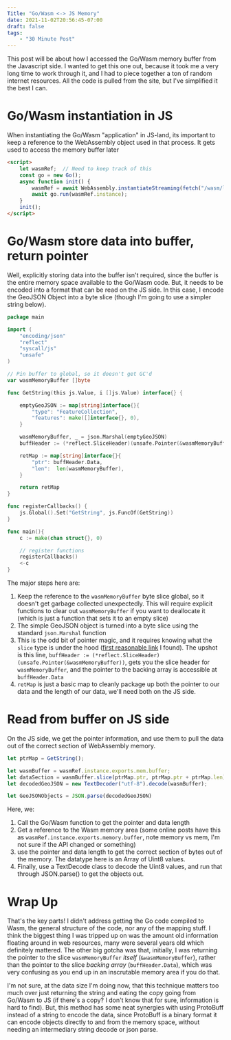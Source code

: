```yaml
---
Title: "Go/Wasm <-> JS Memory"
date: 2021-11-02T20:56:45-07:00
draft: false
tags:
    - "30 Minute Post"
---
```


This post will be about how I accessed the Go/Wasm memory buffer from the Javascript side.  I wanted to get this one out, because it took me a very long time to work through it, and I had to piece together a ton of random internet resources.  All the code is pulled from the site, but I've simplified it the best I can.

# Go/Wasm instantiation in JS
When instantiating the Go/Wasm "application" in JS-land, its important to keep a reference to the WebAssembly object used in that process.  It gets used to access the memory buffer later

```html
<script>
    let wasmRef;  // Need to keep track of this
    const go = new Go();
    async function init() {
        wasmRef = await WebAssembly.instantiateStreaming(fetch("/wasm/lib.wasm"), go.importObject)
        await go.run(wasmRef.instance);
    }
    init();
</script>
```

# Go/Wasm store data into buffer, return pointer
Well, explicitly storing data into the buffer isn't required, since the buffer is the entire memory space available to the Go/Wasm code.  But, it needs to be encoded into a format that can be read on the JS side.  In this case, I encode the GeoJSON Object into a byte slice (though I'm going to use a simpler string below).

```go
package main

import (
	"encoding/json"
	"reflect"
	"syscall/js"
	"unsafe"
)

// Pin buffer to global, so it doesn't get GC'd
var wasmMemoryBuffer []byte

func GetString(this js.Value, i []js.Value) interface{} {

	emptyGeoJSON := map[string]interface{}{
		"type": "FeatureCollection",
		"features": make([]interface{}, 0),
	}

	wasmMemoryBuffer, _ = json.Marshal(emptyGeoJSON)
	buffHeader := (*reflect.SliceHeader)(unsafe.Pointer(&wasmMemoryBuffer))

	retMap := map[string]interface{}{
		"ptr": buffHeader.Data,
		"len":  len(wasmMemoryBuffer),
	}

	return retMap
}

func registerCallbacks() {
	js.Global().Set("GetString", js.FuncOf(GetString))
}

func main(){
	c := make(chan struct{}, 0)

	// register functions
	registerCallbacks()
	<-c
}
```

The major steps here are:
1. Keep the reference to the `wasmMemoryBuffer` byte slice global, so it doesn't get garbage collected unexpectedly.  This will require explicit functions to clear out `wasmMemoryBuffer` if you want to deallocate it (which is just a function that sets it to an empty slice)
2. The simple GeoJSON object is turned into a byte slice using the standard `json.Marshal` function
3. This is the odd bit of pointer magic, and it requires knowing what the `slice` type is under the hood ([first reasonable link](https://faun.pub/slices-in-golang-introduction-4b11ac451049) I found).  The upshot is this line, `buffHeader := (*reflect.SliceHeader)(unsafe.Pointer(&wasmMemoryBuffer))`, gets you the slice header for `wasmMemoryBuffer`, and the pointer to the backing array is accessible at `buffHeader.Data`
4. `retMap` is just a basic map to cleanly package up both the pointer to our data and the length of our data, we'll need both on the JS side.

# Read from buffer on JS side
On the JS side, we get the pointer information, and use them to pull the data out of the correct section of WebAssembly memory.

```js
let ptrMap = GetString();

let wasmBuffer = wasmRef.instance.exports.mem.buffer;
let dataSection = wasmBuffer.slice(ptrMap.ptr, ptrMap.ptr + ptrMap.len);
let decodedGeoJSON = new TextDecoder("utf-8").decode(wasmBuffer);

let GeoJSONObjects = JSON.parse(decodedGeoJSON)
```

Here, we:
1. Call the Go/Wasm function to get the pointer and data length
2. Get a reference to the Wasm memory area (some online posts have this as `wasmRef.instance.exports.memory.buffer`, note memory vs mem, I'm not sure if the API changed or something)
3. use the pointer and data length to get the correct section of bytes out of the memory.  The datatype here is an Array of Uint8 values.
4. Finally, use a TextDecode class to decode the Uint8 values, and run that through JSON.parse() to get the objects out.

# Wrap Up
That's the key parts! I didn't address getting the Go code compiled to Wasm, the general structure of the code, nor any of the mapping stuff.  I think the biggest thing I was tripped up on was the amount old information floating around in web resources, many were several years old which definitely mattered.  The other big gotcha was that, initially, I was returning the pointer to the slice `wasmMemoryBuffer` _itself_ (`&wasmMemoryBuffer`), rather than the pointer to the slice _backing array_ (`buffHeader.Data`), which was very confusing as you end up in an inscrutable memory area if you do that.

I'm not sure, at the data size I'm doing now, that this technique matters too much over just returning the string and eating the copy going from Go/Wasm to JS (if there's a copy?  I don't know that for sure, information is hard to find).  But, this method has some neat synergies with using ProtoBuff instead of a string to encode the data, since ProtoBuff is a binary format it can encode objects directly to and from the memory space, without needing an intermediary string decode or json parse.